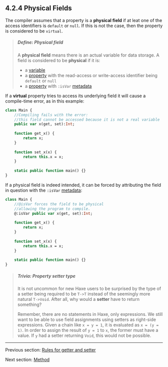 ## 4.2.4 Physical Fields

The compiler assumes that a property is a **physical field** if at leat one of the access identifiers is `default` or `null`. If this is not the case, then the property is considered to be `virtual`.   

> ##### Define: Physical field
>
> A **physical field** means there is an actual variable for data storage.  A field is considered to be **physical** if it is:
> 
> 
> * a [variable](4.1-Variable.md)
> * a [property](4.2-Property.md) with the read-access or write-access identifier being `default` or `null`
> * a [property](4.2-Property.md) with `:isVar` [metadata](7.9-Metadata.md)
> 
> 
> 


If a **virtual** property tries to access its underlying field it will cause a compile-time error, as in this example:  
```haxe
class Main {
	//Compiling fails with the error:
	//this field cannot be accessed because it is not a real variable
	public var x(get, set):Int;
	
	function get_x() {
		return x;
	}
	
	function set_x(x) {
		return this.x = x;
	}
	
	static public function main() {}
}

```

If a physical field is indeed intended, it can be forced by attributing the field in question with the `:isVar` [metadata](7.9-Metadata.md):

```haxe
class Main {
    //@isVar forces the field to be physical 
    //allowing the program to compile.
	@:isVar public var x(get, set):Int;
	
	function get_x() {
		return x;
	}
	
	function set_x(x) {
		return this.x = x;
	}
	
	static public function main() {}
}

```


> ##### Trivia: Property setter type
>
> It is not uncommon for new Haxe users to be surprised by the type of a setter being required to be `T->T` instead of the seemingly more natural `T->Void`. After all, why would a **setter** have to return something?
> 
> Remember, there are no statements in Haxe, only expressions.  We still want to be able to use field assignments using setters as right-side expressions. Given a chain like `x = y = 1`, it is evaluated as `x = (y = 1)`. In order to assign the result of `y = 1` to `x`, the former must have a value. If `y` had a setter returning `Void`, this would not be possible.

---

Previous section: [Rules for getter and setter](4.2.3-Rules_for_getter_and_setter.md)

Next section: [Method](4.3-Method.md)